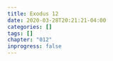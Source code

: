```yaml
---
title: Exodus 12
date: 2020-03-28T20:21:21-04:00
categories: []
tags: []
chapter: "012"
inprogress: false
---
```


